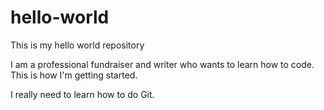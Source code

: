 # hello-world
This is my hello world repository

I am a professional fundraiser and writer who wants to learn how to code. This is how I'm getting started. 

I really need to learn how to do Git. 